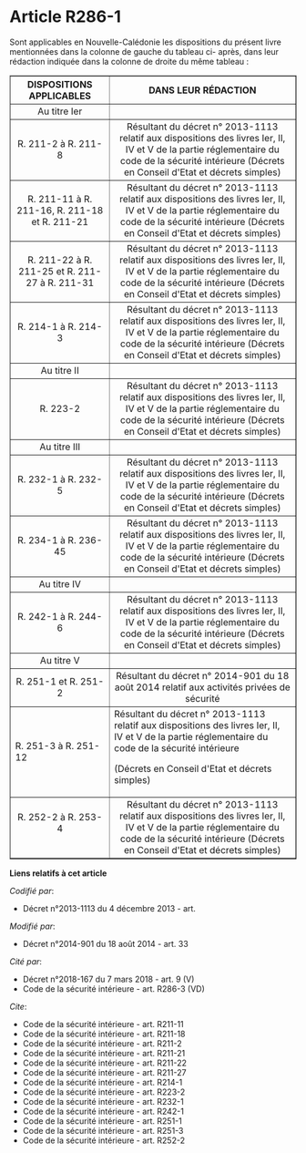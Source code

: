 # Article R286-1

Sont applicables en Nouvelle-Calédonie les dispositions du présent livre mentionnées dans la colonne de gauche du tableau ci-
après, dans leur rédaction indiquée dans la colonne de droite du même tableau : 

<table border="1">
    <tbody>
      <tr>
        <th>DISPOSITIONS APPLICABLES 

</th>
        <th>DANS LEUR RÉDACTION 

</th>
      </tr>
      <tr>
        <td align="center">Au titre Ier 

</td>
        <td align="center">

</td>
      </tr>
      <tr>
        <td align="center">
R. 211-2 à R. 211-8 

</td>
        <td align="center">Résultant du décret n° 2013-1113 relatif aux dispositions des livres Ier, II, IV et V de la partie
réglementaire du code de la sécurité intérieure (Décrets en Conseil d'Etat et décrets simples) 

</td>
      </tr>
      <tr>
        <td align="center">
R. 211-11 à R. 211-16, 
R. 211-18 et R. 211-21 

</td>
        <td align="center">Résultant du décret n° 2013-1113 relatif aux dispositions des livres Ier, II, IV et V de la partie
réglementaire du code de la sécurité intérieure (Décrets en Conseil d'Etat et décrets simples) 

</td>
      </tr>
      <tr>
        <td align="center">
R. 211-22 à R. 211-25 et R. 211-27 à R. 211-31 

</td>
        <td align="center">Résultant du décret n° 2013-1113 relatif aux dispositions des livres Ier, II, IV et V de la partie
réglementaire du code de la sécurité intérieure (Décrets en Conseil d'Etat et décrets simples) 

</td>
      </tr>
      <tr>
        <td align="center">
R. 214-1 à R. 214-3 

</td>
        <td align="center">Résultant du décret n° 2013-1113 relatif aux dispositions des livres Ier, II, IV et V de la partie
réglementaire du code de la sécurité intérieure (Décrets en Conseil d'Etat et décrets simples) 

</td>
      </tr>
      <tr>
        <td align="center">Au titre II 

</td>
        <td align="center">

</td>
      </tr>
      <tr>
        <td align="center">
R. 223-2 

</td>
        <td align="center">Résultant du décret n° 2013-1113 relatif aux dispositions des livres Ier, II, IV et V de la partie
réglementaire du code de la sécurité intérieure (Décrets en Conseil d'Etat et décrets simples) 

</td>
      </tr>
      <tr>
        <td align="center">Au titre III 

</td>
        <td align="center">

</td>
      </tr>
      <tr>
        <td align="center">
R. 232-1 à R. 232-5 

</td>
        <td align="center">Résultant du décret n° 2013-1113 relatif aux dispositions des livres Ier, II, IV et V de la partie
réglementaire du code de la sécurité intérieure (Décrets en Conseil d'Etat et décrets simples) 

</td>
      </tr>
      <tr>
        <td align="center">R. 234-1 à R. 236-45 

</td>
        <td align="center">Résultant du décret n° 2013-1113 relatif aux dispositions des livres Ier, II, IV et V de la partie
réglementaire du code de la sécurité intérieure (Décrets en Conseil d'Etat et décrets simples) 

</td>
      </tr>
      <tr>
        <td align="center">Au titre IV 

</td>
        <td align="center">

</td>
      </tr>
      <tr>
        <td align="center">
R. 242-1 à R. 244-6 

</td>
        <td align="center">Résultant du décret n° 2013-1113 relatif aux dispositions des livres Ier, II, IV et V de la partie
réglementaire du code de la sécurité intérieure (Décrets en Conseil d'Etat et décrets simples) 

</td>
      </tr>
      <tr>
        <td align="center">Au titre V 

</td>
        <td align="center">

</td>
      </tr>
      <tr>
        <td align="center">
R. 251-1 et R. 251-2 

</td>
        <td align="center">Résultant du décret n° 2014-901 du 18 août 2014 relatif aux activités privées de sécurité </td>
      </tr>
      <tr>
        <td>

R. 251-3 à R. 251-12

</td>
        <td>Résultant du décret n° 2013-1113 relatif aux dispositions des livres Ier, II, IV et V de la partie réglementaire
du code de la sécurité intérieure 

(Décrets en Conseil d'Etat et décrets simples) </td>
      </tr>
      <tr>
        <td align="center">
R. 252-2 à R. 253-4 

</td>
        <td align="center">Résultant du décret n° 2013-1113 relatif aux dispositions des livres Ier, II, IV et V de la partie
réglementaire du code de la sécurité intérieure (Décrets en Conseil d'Etat et décrets simples)

</td>
      </tr>
    </tbody>
  </table>

**Liens relatifs à cet article**

_Codifié par_:

  - Décret n°2013-1113 du 4 décembre 2013 - art.

_Modifié par_:

  - Décret n°2014-901 du 18 août 2014 - art. 33

_Cité par_:

  - Décret n°2018-167 du 7 mars 2018 - art. 9 (V)
  - Code de la sécurité intérieure - art. R286-3 (VD)

_Cite_:

  - Code de la sécurité intérieure - art. R211-11
  - Code de la sécurité intérieure - art. R211-18
  - Code de la sécurité intérieure - art. R211-2
  - Code de la sécurité intérieure - art. R211-21
  - Code de la sécurité intérieure - art. R211-22
  - Code de la sécurité intérieure - art. R211-27
  - Code de la sécurité intérieure - art. R214-1
  - Code de la sécurité intérieure - art. R223-2
  - Code de la sécurité intérieure - art. R232-1
  - Code de la sécurité intérieure - art. R242-1
  - Code de la sécurité intérieure - art. R251-1
  - Code de la sécurité intérieure - art. R251-3
  - Code de la sécurité intérieure - art. R252-2
